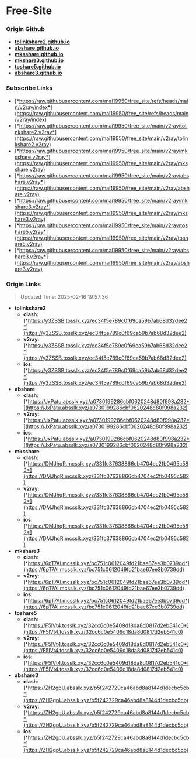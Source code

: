 # Free-Site

### Origin Github

- [**tolinkshare2.github.io**](https://github.com/tolinkshare2/tolinkshare2.github.io)
- [**abshare.github.io**](https://github.com/abshare/abshare.github.io)
- [**mksshare.github.io**](https://github.com/mksshare/mksshare.github.io)
- [**mkshare3.github.io**](https://github.com/mkshare3/mkshare3.github.io)
- [**toshare5.github.io**](https://github.com/toshare5/toshare5.github.io)
- [**abshare3.github.io**](https://github.com/abshare3/abshare3.github.io)

### Subscribe Links

- [*https://raw.githubusercontent.com/mai19950/free_site/refs/heads/main/v2ray/index*](https://raw.githubusercontent.com/mai19950/free_site/refs/heads/main/v2ray/index)
- [*https://raw.githubusercontent.com/mai19950/free_site/main/v2ray/tolinkshare2.v2ray*](https://raw.githubusercontent.com/mai19950/free_site/main/v2ray/tolinkshare2.v2ray)
- [*https://raw.githubusercontent.com/mai19950/free_site/main/v2ray/mksshare.v2ray*](https://raw.githubusercontent.com/mai19950/free_site/main/v2ray/mksshare.v2ray)
- [*https://raw.githubusercontent.com/mai19950/free_site/main/v2ray/abshare.v2ray*](https://raw.githubusercontent.com/mai19950/free_site/main/v2ray/abshare.v2ray)
- [*https://raw.githubusercontent.com/mai19950/free_site/main/v2ray/mkshare3.v2ray*](https://raw.githubusercontent.com/mai19950/free_site/main/v2ray/mkshare3.v2ray)
- [*https://raw.githubusercontent.com/mai19950/free_site/main/v2ray/toshare5.v2ray*](https://raw.githubusercontent.com/mai19950/free_site/main/v2ray/toshare5.v2ray)
- [*https://raw.githubusercontent.com/mai19950/free_site/main/v2ray/abshare3.v2ray*](https://raw.githubusercontent.com/mai19950/free_site/main/v2ray/abshare3.v2ray)

### Origin Links

> Updated Time: 2025-02-16 19:57:36

- **tolinkshare2**
  - **clash**: [*https://y3ZSSB.tosslk.xyz/ec34f5e789c0f69ca59b7ab68d32dee2*](https://y3ZSSB.tosslk.xyz/ec34f5e789c0f69ca59b7ab68d32dee2)
  - **v2ray**: [*https://y3ZSSB.tosslk.xyz/ec34f5e789c0f69ca59b7ab68d32dee2*](https://y3ZSSB.tosslk.xyz/ec34f5e789c0f69ca59b7ab68d32dee2)
  - **ios**: [*https://y3ZSSB.tosslk.xyz/ec34f5e789c0f69ca59b7ab68d32dee2*](https://y3ZSSB.tosslk.xyz/ec34f5e789c0f69ca59b7ab68d32dee2)
- **abshare**
  - **clash**: [*https://JxPatu.absslk.xyz/a0730199286cbf0620248d80f998a232*](https://JxPatu.absslk.xyz/a0730199286cbf0620248d80f998a232)
  - **v2ray**: [*https://JxPatu.absslk.xyz/a0730199286cbf0620248d80f998a232*](https://JxPatu.absslk.xyz/a0730199286cbf0620248d80f998a232)
  - **ios**: [*https://JxPatu.absslk.xyz/a0730199286cbf0620248d80f998a232*](https://JxPatu.absslk.xyz/a0730199286cbf0620248d80f998a232)
- **mksshare**
  - **clash**: [*https://DMJhqR.mcsslk.xyz/331fc37638866cb4704ec2fb0495c582*](https://DMJhqR.mcsslk.xyz/331fc37638866cb4704ec2fb0495c582)
  - **v2ray**: [*https://DMJhqR.mcsslk.xyz/331fc37638866cb4704ec2fb0495c582*](https://DMJhqR.mcsslk.xyz/331fc37638866cb4704ec2fb0495c582)
  - **ios**: [*https://DMJhqR.mcsslk.xyz/331fc37638866cb4704ec2fb0495c582*](https://DMJhqR.mcsslk.xyz/331fc37638866cb4704ec2fb0495c582)
- **mkshare3**
  - **clash**: [*https://6pT7Al.mcsslk.xyz/bc751c0612049fd21bae67ee3b0739dd*](https://6pT7Al.mcsslk.xyz/bc751c0612049fd21bae67ee3b0739dd)
  - **v2ray**: [*https://6pT7Al.mcsslk.xyz/bc751c0612049fd21bae67ee3b0739dd*](https://6pT7Al.mcsslk.xyz/bc751c0612049fd21bae67ee3b0739dd)
  - **ios**: [*https://6pT7Al.mcsslk.xyz/bc751c0612049fd21bae67ee3b0739dd*](https://6pT7Al.mcsslk.xyz/bc751c0612049fd21bae67ee3b0739dd)
- **toshare5**
  - **clash**: [*https://F5lVt4.tosslk.xyz/32cc6c0e5409d18da8d0817d2eb541c0*](https://F5lVt4.tosslk.xyz/32cc6c0e5409d18da8d0817d2eb541c0)
  - **v2ray**: [*https://F5lVt4.tosslk.xyz/32cc6c0e5409d18da8d0817d2eb541c0*](https://F5lVt4.tosslk.xyz/32cc6c0e5409d18da8d0817d2eb541c0)
  - **ios**: [*https://F5lVt4.tosslk.xyz/32cc6c0e5409d18da8d0817d2eb541c0*](https://F5lVt4.tosslk.xyz/32cc6c0e5409d18da8d0817d2eb541c0)
- **abshare3**
  - **clash**: [*https://ZH2gpU.absslk.xyz/b5f242729ca46abd8a8144d1decbc5cb*](https://ZH2gpU.absslk.xyz/b5f242729ca46abd8a8144d1decbc5cb)
  - **v2ray**: [*https://ZH2gpU.absslk.xyz/b5f242729ca46abd8a8144d1decbc5cb*](https://ZH2gpU.absslk.xyz/b5f242729ca46abd8a8144d1decbc5cb)
  - **ios**: [*https://ZH2gpU.absslk.xyz/b5f242729ca46abd8a8144d1decbc5cb*](https://ZH2gpU.absslk.xyz/b5f242729ca46abd8a8144d1decbc5cb)
